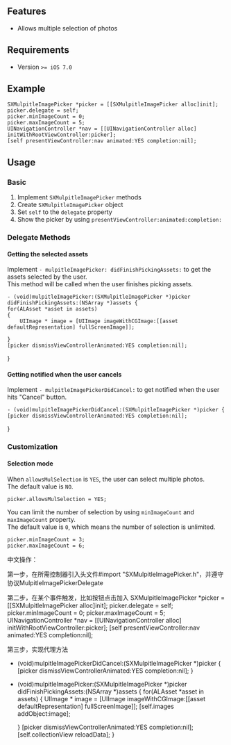 
## Features

- Allows multiple selection of photos



## Requirements

- Version `>= iOS 7.0` 


## Example

    SXMulpitleImagePicker *picker = [[SXMulpitleImagePicker alloc]init];
    picker.delegate = self;
    picker.minImageCount = 0;
    picker.maxImageCount = 5;
    UINavigationController *nav = [[UINavigationController alloc] initWithRootViewController:picker];
    [self presentViewController:nav animated:YES completion:nil];



## Usage

### Basic

1. Implement `SXMulpitleImagePicker` methods
2. Create `SXMulpitleImagePicker` object
3. Set `self` to the `delegate` property
4. Show the picker by using `presentViewController:animated:completion:`



### Delegate Methods

#### Getting the selected assets

Implement `- mulpitleImagePicker: didFinishPickingAssets:` to get the assets selected by the user.  
This method will be called when the user finishes picking assets.

    - (void)mulpitleImagePicker:(SXMulpitleImagePicker *)picker didFinishPickingAssets:(NSArray *)assets {
    for(ALAsset *asset in assets)
    {
        UIImage * image = [UIImage imageWithCGImage:[[asset defaultRepresentation] fullScreenImage]];
	        
    }
    [picker dismissViewControllerAnimated:YES completion:nil];
}



#### Getting notified when the user cancels

Implement `- mulpitleImagePickerDidCancel:` to get notified when the user hits "Cancel" button.

    - (void)mulpitleImagePickerDidCancel:(SXMulpitleImagePicker *)picker {
    [picker dismissViewControllerAnimated:YES completion:nil];
}


### Customization

#### Selection mode

When `allowsMulSelection` is `YES`, the user can select multiple photos.  
The default value is `NO`.

    picker.allowsMulSelection = YES;

You can limit the number of selection by using `minImageCount` and `maxImageCount` property.  
The default value is `0`, which means the number of selection is unlimited.

    picker.minImageCount = 3;
    picker.maxImageCount = 6;

中文操作：


第一步，在所需控制器引入头文件#import "SXMulpitleImagePicker.h"，并遵守协议MulpitleImagePickerDelegate


第二步，在某个事件触发，比如按钮点击加入
    SXMulpitleImagePicker *picker = [[SXMulpitleImagePicker alloc]init];
    picker.delegate = self;
    picker.minImageCount = 0;
    picker.maxImageCount = 5;
    UINavigationController *nav = [[UINavigationController alloc] initWithRootViewController:picker];
    [self presentViewController:nav animated:YES completion:nil];
    
    
第三步，实现代理方法
    
- (void)mulpitleImagePickerDidCancel:(SXMulpitleImagePicker *)picker {
    [picker dismissViewControllerAnimated:YES completion:nil];
}

- (void)mulpitleImagePicker:(SXMulpitleImagePicker *)picker didFinishPickingAssets:(NSArray *)assets {
    for(ALAsset *asset in assets)
    {
        UIImage * image = [UIImage imageWithCGImage:[[asset defaultRepresentation] fullScreenImage]];
        [self.images addObject:image];
        
    }
    [picker dismissViewControllerAnimated:YES completion:nil];
    [self.collectionView reloadData];
}
